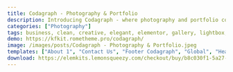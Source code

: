 ```yaml
---
title: Codagraph - Photography & Portfolio
description: Introducing Codagraph - where photography and portfolio converge in perfect harmony. Elevate your visual storytelling with this dynamic Elementor Template Kit. Crafted meticulously to showcase your artistic journey, Codagraph ensures a seamless and captivating site design. Unleash your creativity and build your online portfolio with Codagraph today.
categories: ["Photography"]
tags: business, clean, creative, elegant, elementor, gallery, lightbox, photographer, photography, portfolio, services, template, template kit
demo: https://kfkit.rometheme.pro/codagraph/
image: /images/posts/Codagraph - Photography & Portfolio.jpeg
templates: ["About 1", "Contact Us", "Footer Codagraph", "Global", "Header", "Homepage 1", "Homepage 2", "Portfolio 1", "Portfolio 2", "Portfolio 3", "Pricing Plan", "Service 1", "Single Portfolio"]
download: https://elemkits.lemonsqueezy.com/checkout/buy/b8c030f1-5a27-4cbc-8ef9-65c4a5f6d2fe
---
```

